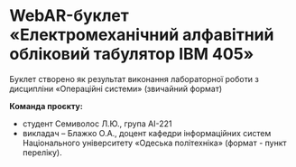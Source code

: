 # WebAR-буклет «Електромеханічний алфавітний обліковий табулятор IBM 405»
Буклет створено як результат виконання лабораторної роботи з дисципліни «Операційні системи» (звичайний формат)

**Команда проєкту:**

- студент Семиволос Л.Ю., група АІ-221
- викладач – Блажко О.А., доцент кафедри інформаційних систем Національного університету «Одеська політехніка» (формат - пункт переліку).
